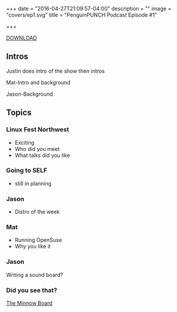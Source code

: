 +++
date = "2016-04-27T21:09:57-04:00"
description = ""
image = "covers/ep1.svg"
title = "PenguinPUNCH Podcast Episode #1"

+++

[DOWNLOAD](http://penguinpunch.com/podcasts/penguin-punch-ep1.mp3)

## Intros

Justin does intro of the show then intros 

Mat-Intro and background

Jason-Background

## Topics
### Linux Fest Northwest
 - Exciting 
 - Who did you meet 
 - What talks did you like
 
### Going to SELF
 - still in planning

### Jason
 - Distro of the week
 
### Mat 
 - Running OpenSuse
 - Why you like it 

### Jason 
 Writing a sound board?
 
### Did you see that? 
[The Minnow Board](https://minnowboard.org)

